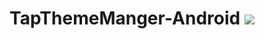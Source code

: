 # TapThemeManger-Android ![](https://github.com/Tap-Payments/TapThemeManger-Android/workflows/.github/workflows/android.yml/badge.svg)
